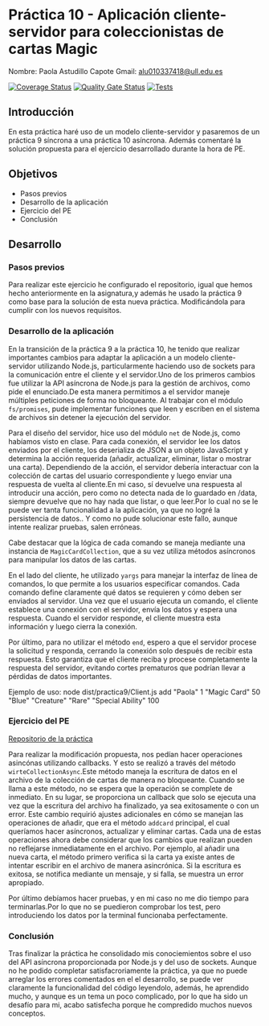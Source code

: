 # **Práctica 10 - Aplicación cliente-servidor para coleccionistas de cartas Magic**
Nombre: Paola Astudillo Capote
Gmail: alu010337418@ull.edu.es


[![Coverage Status](https://coveralls.io/repos/github/ULL-ESIT-INF-DSI-2324/ull-esit-inf-dsi-23-24-prct10-fs-proc-sockets-magic-app-PaolaAstudillo/badge.svg?branch=main)](https://coveralls.io/github/ULL-ESIT-INF-DSI-2324/ull-esit-inf-dsi-23-24-prct10-fs-proc-sockets-magic-app-PaolaAstudillo?branch=main)
[![Quality Gate Status](https://sonarcloud.io/api/project_badges/measure?project=ULL-ESIT-INF-DSI-2324_ull-esit-inf-dsi-23-24-prct10-fs-proc-sockets-magic-app-PaolaAstudillo&metric=alert_status)](https://sonarcloud.io/summary/new_code?id=ULL-ESIT-INF-DSI-2324_ull-esit-inf-dsi-23-24-prct10-fs-proc-sockets-magic-app-PaolaAstudillo)
[![Tests](https://github.com/ULL-ESIT-INF-DSI-2324/ull-esit-inf-dsi-23-24-prct10-fs-proc-sockets-magic-app-PaolaAstudillo/actions/workflows/node.js.yml/badge.svg)](https://github.com/ULL-ESIT-INF-DSI-2324/ull-esit-inf-dsi-23-24-prct10-fs-proc-sockets-magic-app-PaolaAstudillo/actions/workflows/node.js.yml)

## Introducción
En esta práctica haré uso de un modelo cliente-servidor y pasaremos de un práctica 9 síncrona a una práctica 10 asíncrona.
Además comentaré la solución propuesta para el ejercicio desarrollado durante la hora de PE.

## Objetivos
* Pasos previos
* Desarrollo de la aplicación
* Ejercicio del PE 
* Conclusión


## Desarrollo

### Pasos previos
Para realizar este ejercicio he configurado el repositorio, igual que hemos hecho anteriormente en la asignatura,y además he usado la práctica 9 como base para la solución de esta nueva práctica. Modificándola para cumplir con los nuevos requisitos.

### Desarrollo de la aplicación

En la transición de la práctica 9 a la práctica 10, he tenido que realizar importantes cambios para  adaptar la aplicación a un modelo cliente-servidor utilizando Node.js, particularmente haciendo uso de sockets para la comunicación entre el cliente y el servidor.Uno de los primeros cambios fue utilizar la API asíncrona de Node.js para la gestión de archivos, como pide el enunciado.De esta manera permitimos a el servidor maneje múltiples peticiones de forma no bloqueante. Al trabajar con el módulo `fs/promises`, pude implementar funciones que leen y escriben en el sistema de archivos sin detener la ejecución del servidor. 

Para el diseño del servidor, hice uso del módulo `net` de Node.js, como habíamos visto en clase. Para cada conexión, el servidor lee los datos enviados por el cliente, los deserializa de JSON a un objeto JavaScript y determina la acción requerida (añadir, actualizar, eliminar, listar o mostrar una carta). Dependiendo de la acción, el servidor debería interactuar con la colección de cartas del usuario correspondiente y luego enviar una respuesta de vuelta al cliente.En mi caso, sí devuelve una respuesta al introducir una acción, pero como no detecta nada de lo guardado en /data, siempre devuelve que no hay nada que listar, o que leer.Por lo cual no se le puede ver tanta funcionalidad a la aplicación, ya que no logré la persistencia de datos.. Y como no pude solucionar este fallo, aunque intente realizar pruebas, salen erróneas.

Cabe destacar que la lógica de cada comando se maneja mediante una instancia de `MagicCardCollection`, que a su vez utiliza métodos asíncronos para manipular los datos de las cartas. 

En el lado del cliente, he utilizado `yargs` para manejar la interfaz de línea de comandos, lo que permite a los usuarios especificar comandos. Cada comando define claramente qué datos se requieren y cómo deben ser enviados al servidor. Una vez que el usuario ejecuta un comando, el cliente establece una conexión con el servidor, envía los datos y espera una respuesta. Cuando el servidor responde, el cliente muestra esta información y luego cierra la conexión.

Por último, para no utilizar el método `end`, espero a que el servidor procese la solicitud y responda, cerrando la conexión solo después de recibir esta respuesta. Esto garantiza que el cliente reciba y procese completamente la respuesta del servidor, evitando cortes prematuros que podrían llevar a pérdidas de datos importantes.

Ejemplo de uso: node dist/practica9/Client.js add "Paola" 1 "Magic Card" 50 "Blue" "Creature" "Rare" "Special Ability" 100

### Ejercicio del PE 
[Repositorio de la práctica](https://github.com/ULL-ESIT-INF-DSI-2324/ull-esit-inf-dsi-23-24-prct09-filesystem-magic-app-PaolaAstudillo)

Para realizar la modificación propuesta, nos pedían hacer operaciones asincónas utilizando callbacks. Y esto se realizó a través del método `wirteCollectionAsync`.Este método maneja la escritura de datos en el archivo de la colección de cartas de manera no bloqueante. Cuando se llama a este método, no se espera que la operación se complete de inmediato. En su lugar, se proporciona un callback que solo se ejecuta una vez que la escritura del archivo ha finalizado, ya sea exitosamente o con un error. 
Este cambio requirió ajustes adicionales en cómo se manejan las operaciones de añadir, que era el método `addcard` principal, el cual queríamos hacer asíncronos, actualizar y eliminar cartas. Cada una de estas operaciones ahora debe considerar que los cambios que realizan pueden no reflejarse inmediatamente en el archivo. Por ejemplo, al añadir una nueva carta, el método primero verifica si la carta ya existe antes de intentar escribir en el archivo de manera asincrónica. Si la escritura es exitosa, se notifica mediante un mensaje, y si falla, se muestra un error apropiado.

Por último debíamos hacer pruebas, y en mi caso no me dio tiempo para terminarlas.Por lo que no se puedieron comprobar los test, pero introduciendo los datos por la terminal funcionaba perfectamente.

### Conclusión
Tras finalizar la práctica he consolidado mis conociemientos sobre el uso del API asíncrona proporcionada por Node.js y del uso de sockets. Aunque no he podido completar satisfacroriamente la práctica, ya que no puede arreglar los errores comentados en el el desarrollo, se puede ver claramente la funcionalidad del código leyendolo, además, he aprendido mucho, y aunque es un tema un poco complicado, por lo que ha sido un desafío para mi, acabo satisfecha porque he compredido muchos nuevos conceptos.
